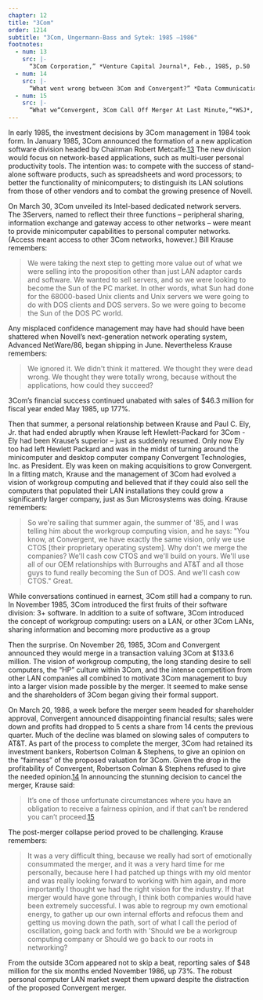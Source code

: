 ```yaml
---
chapter: 12
title: "3Com"
order: 1214
subtitle: "3Com, Ungermann-Bass and Sytek: 1985 –1986"
footnotes:
  - num: 13
    src: |-
      “3Com Corporation,” *Venture Capital Journal*, Feb., 1985, p.50 
  - num: 14
    src: |-
      “What went wrong between 3Com and Convergent?” *Data Communications*, May 1986, p. 97; 
  - num: 15
    src: |-
      “What we“Convergent, 3Com Call Off Merger At Last Minute,”*WSJ*, March 27, 1986, p.
---
```


In early 1985, the investment decisions by 3Com management in 1984 took form. In January 1985, 3Com announced the formation of a new application software division headed by Chairman Robert Metcalfe.<a name="fnloc13" href="#fn13">13</a> The new division would focus on network-based applications, such as multi-user personal productivity tools. The intention was: to compete with the success of stand-alone software products, such as spreadsheets and word processors; to better the functionality of minicomputers; to distinguish its LAN solutions from those of other vendors and to combat the growing presence of Novell.

On March 30, 3Com unveiled its Intel-based dedicated network servers. The 3Servers, named to reflect their three functions – peripheral sharing, information exchange and gateway access to other networks – were meant to provide minicomputer capabilities to personal computer networks. (Access meant access to other 3Com networks, however.) Bill Krause remembers:

>We were taking the next step to getting more value out of what we were selling into the proposition other than just LAN adaptor cards and software. We wanted to sell servers, and so we were looking to become the Sun of the PC market. In other words, what Sun had done for the 68000-based Unix clients and Unix servers we were going to do with DOS clients and DOS servers. So we were going to become the Sun of the DOS PC world.

Any misplaced confidence management may have had should have been shattered when Novell’s next-generation network operating system, Advanced NetWare/86, began shipping in June. Nevertheless Krause remembers:

>We ignored it. We didn't think it mattered. We thought they were dead wrong. We thought they were totally wrong, because without the applications, how could they succeed?

3Com’s financial success continued unabated with sales of $46.3 million for fiscal year ended May 1985, up 177%.

Then that summer, a personal relationship between Krause and Paul C. Ely, Jr. that had ended abruptly when Krause left Hewlett-Packard for 3Com - Ely had been Krause’s superior – just as suddenly resumed. Only now Ely too had left Hewlett Packard and was in the midst of turning around the minicomputer and desktop computer company Convergent Technologies, Inc. as President. Ely was keen on making acquisitions to grow Convergent. In a fitting match, Krause and the management of 3Com had evolved a vision of workgroup computing and believed that if they could also sell the computers that populated their LAN installations they could grow a significantly larger company, just as Sun Microsystems was doing. Krause remembers:

>So we're sailing that summer again, the summer of '85, and I was telling him about the workgroup computing vision, and he says: "You know, at Convergent, we have exactly the same vision, only we use CTOS [their proprietary operating system]. Why don't we merge the companies?  We'll cash cow CTOS and we'll build on yours. We'll use all of our OEM relationships with Burroughs and AT&T and all those guys to fund really becoming the Sun of DOS. And we'll cash cow CTOS." Great.

While conversations continued in earnest, 3Com still had a company to run. In November 1985, 3Com introduced the first fruits of their software division: 3+ software. In addition to a suite of software, 3Com introduced the concept of workgroup computing: users on a LAN, or other 3Com LANs, sharing information and becoming more productive as a group

Then the surprise. On November 26, 1985, 3Com and Convergent announced they would merge in a transaction valuing 3Com at $133.6 million. The vision of workgroup computing, the long standing desire to sell computers, the “HP” culture within 3Com, and the intense competition from other LAN companies all combined to motivate 3Com management to buy into a larger vision made possible by the merger. It seemed to make sense and the shareholders of 3Com began giving their formal support.

On March 20, 1986, a week before the merger seem headed for shareholder approval, Convergent announced disappointing financial results; sales were down and profits had dropped to 5 cents a share from 14 cents the previous quarter. Much of the decline was blamed on slowing sales of computers to AT&T. As part of the process to complete the merger, 3Com had retained its investment bankers, Robertson Colman & Stephens, to give an opinion on the “fairness” of the proposed valuation for 3Com. Given the drop in the profitability of Convergent, Robertson Colman & Stephens refused to give the needed opinion.<a name="fnloc14" href="#fn14">14</a>  In announcing the stunning decision to cancel the merger, Krause said:

>It’s one of those unfortunate circumstances where you have an obligation to receive a fairness opinion, and if that can’t be rendered you can’t proceed.<a name="fnloc15" href="#fn15">15</a>

The post-merger collapse period proved to be challenging. Krause remembers:

>It was a very difficult thing, because we really had sort of emotionally consummated the merger, and it was a very hard time for me personally, because here I had patched up things with my old mentor and was really looking forward to working with him again, and more importantly I thought we had the right vision for the industry. If that merger would have gone through, I think both companies would have been extremely successful. I was able to regroup my own emotional energy, to gather up our own internal efforts and refocus them and getting us moving down the path, sort of what I call the period of oscillation, going back and forth with 'Should we be a workgroup computing company or Should we go back to our roots in networking?

From the outside 3Com appeared not to skip a beat, reporting sales of $48 million for the six months ended November 1986, up 73%. The robust personal computer LAN market swept them upward despite the distraction of the proposed Convergent merger.
